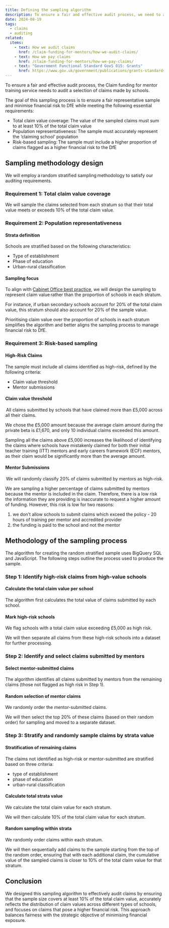 ```yaml
---
title: Defining the sampling algorithm
description: To ensure a fair and effective audit process, we need to audit a selection of claims made by schools
date: 2024-08-19
tags:
  - claims
  - auditing
related:
  items:
    - text: How we audit claims
      href: /claim-funding-for-mentors/how-we-audit-claims/
    - text: How we pay claims
      href: /claim-funding-for-mentors/how-we-pay-claims/
    - text: "Government Functional Standard GovS 015: Grants"
      href: https://www.gov.uk/government/publications/grants-standards
---
```


To ensure a fair and effective audit process, the Claim funding for mentor training service needs to audit a selection of claims made by schools.

The goal of this sampling process is to ensure a fair representative sample and minimise financial risk to DfE while meeting the following essential requirements:

- Total claim value coverage: The value of the sampled claims must sum to at least 10% of the total claim value
- Population representativeness: The sample must accurately represent the ‘claiming school’ population
- Risk-based sampling: The sample must include a higher proportion of claims flagged as a higher financial risk to the DfE

## Sampling methodology design

We will employ a random stratified sampling methodology to satisfy our auditing requirements.

### Requirement 1: Total claim value coverage

We will sample the claims selected from each stratum so that their total value meets or exceeds 10% of the total claim value.

### Requirement 2: Population representativeness

#### Strata definition

Schools are stratified based on the following characteristics:

- Type of establishment
- Phase of education
- Urban-rural classification

#### Sampling focus

To align with [Cabinet Office best practice](https://www.gov.uk/government/publications/grants-standards), we will design the sampling to represent claim value rather than the proportion of schools in each stratum.

For instance, if urban secondary schools account for 20% of the total claim value, this stratum should also account for 20% of the sample value.

Prioritising claim value over the proportion of schools in each stratum simplifies the algorithm and better aligns the sampling process to manage financial risk to DfE.

### Requirement 3: Risk-based sampling

#### High-Risk Claims

The sample must include all claims identified as high-risk, defined by the following criteria:

- Claim value threshold
- Mentor submissions

#### Claim value threshold

 All claims submitted by schools that have claimed more than £5,000 across all their claims.

We chose the £5,000 amount because the average claim amount during the private beta is £1,670, and only 10 individual claims exceeded this amount.

Sampling all the claims above £5,000 increases the likelihood of identifying the claims where schools have mistakenly claimed for both their initial teacher training (ITT) mentors and early careers framework (ECF) mentors, as their claim would be significantly more than the average amount.

#### Mentor Submissions

 We will randomly classify 20% of claims submitted by mentors as high-risk.

We are sampling a higher percentage of claims submitted by mentors because the mentor is included in the claim. Therefore, there is a low risk the information they are providing is inaccurate to request a higher amount of funding. However, this risk is low for two reasons:

1. we don’t allow schools to submit claims which exceed the policy - 20 hours of training per mentor and accredited provider
2. the funding is paid to the school and not the mentor

## Methodology of the sampling process

The algorithm for creating the random stratified sample uses BigQuery SQL and JavaScript. The following steps outline the process used to produce the sample.

### Step 1: Identify high-risk claims from high-value schools

#### Calculate the total claim value per school

The algorithm first calculates the total value of claims submitted by each school.

#### Mark high-risk schools

We flag schools with a total claim value exceeding £5,000 as high risk.

We will then separate all claims from these high-risk schools into a dataset for further processing.

### Step 2: Identify and select claims submitted by mentors

#### Select mentor-submitted claims

The algorithm identifies all claims submitted by mentors from the remaining claims (those not flagged as high risk in Step 1).

#### Random selection of mentor claims

We randomly order the mentor-submitted claims.

We will then select the top 20% of these claims (based on their random order) for sampling and moved to a separate dataset.

### Step 3: Stratify and randomly sample claims by strata value

#### Stratification of remaining claims

The claims not identified as high-risk or mentor-submitted are stratified based on three criteria:

- type of establishment
- phase of education
- urban-rural classification

#### Calculate total strata value

We calculate the total claim value for each stratum.

We will then calculate 10% of the total claim value for each stratum.

#### Random sampling within strata

We randomly order claims within each stratum.

We will then sequentially add claims to the sample starting from the top of the random order, ensuring that with each additional claim, the cumulative value of the sampled claims is closer to 10% of the total claim value for that stratum.

## Conclusion

We designed this sampling algorithm to effectively audit claims by ensuring that the sample size covers at least 10% of the total claim value, accurately reflects the distribution of claim values across different types of schools, and focuses on claims that pose a higher financial risk. This approach balances fairness with the strategic objective of minimising financial exposure.
